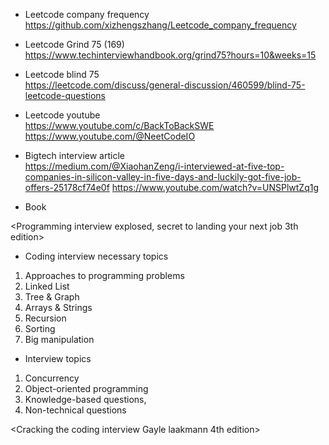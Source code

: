 
* Leetcode company frequency</br>
https://github.com/xizhengszhang/Leetcode_company_frequency

* Leetcode Grind 75 (169)</br>
https://www.techinterviewhandbook.org/grind75?hours=10&weeks=15

* Leetcode blind 75</br>
https://leetcode.com/discuss/general-discussion/460599/blind-75-leetcode-questions

* Leetcode youtube</br>
https://www.youtube.com/c/BackToBackSWE
https://www.youtube.com/@NeetCodeIO

* Bigtech interview article</br>
https://medium.com/@XiaohanZeng/i-interviewed-at-five-top-companies-in-silicon-valley-in-five-days-and-luckily-got-five-job-offers-25178cf74e0f
https://www.youtube.com/watch?v=UNSPlwtZq1g

* Book</br>

<Programming interview explosed, secret to landing your next job 3th edition></br>
* Coding interview necessary topics
1. Approaches to programming problems
4. Linked List
5. Tree & Graph
6. Arrays & Strings
7. Recursion
8. Sorting
13. Big manipulation

* Interview topics
1. Concurrency
2. Object-oriented programming
3. Knowledge-based questions,
17. Non-technical questions

<Cracking the coding interview Gayle laakmann 4th edition></br>



